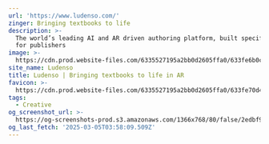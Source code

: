 ```yaml
---
url: 'https://www.ludenso.com/'
zinger: Bringing textbooks to life
description: >-
  The world’s leading AI and AR driven authoring platform, built specifically
  for publishers
image: >-
  https://cdn.prod.website-files.com/6335527195a2bb0d2605ffa0/633fe6b0c8860a04fd591907_favicon.png
site_name: Ludenso
title: Ludenso | Bringing textbooks to life in AR
favicon: >-
  https://cdn.prod.website-files.com/6335527195a2bb0d2605ffa0/633fe70d46af59e17dd0992d_favicon%201.png
tags:
  - Creative
og_screenshot_url: >-
  https://og-screenshots-prod.s3.amazonaws.com/1366x768/80/false/2edbf9cc2bc14ff13e265130646337dd5f08b70a542dead656eba5cca2619397.jpeg
og_last_fetch: '2025-03-05T03:58:09.509Z'
---
```


